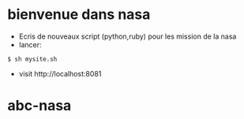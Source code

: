 # bienvenue dans nasa
- Ecris de nouveaux script (python,ruby) pour les mission de la nasa
- lancer:
```
$ sh mysite.sh
```
- visit http://localhost:8081



# abc-nasa

